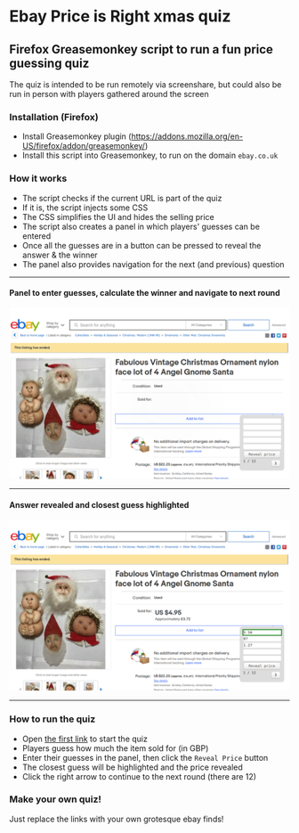 # Ebay Price is Right xmas quiz

## Firefox Greasemonkey script to run a fun price guessing quiz

The quiz is intended to be run remotely via screenshare, but could also be run in person with players gathered around the screen

### Installation (Firefox)
* Install Greasemonkey plugin (https://addons.mozilla.org/en-US/firefox/addon/greasemonkey/)
* Install this script into Greasemonkey, to run on the domain `ebay.co.uk`

### How it works
* The script checks if the current URL is part of the quiz
* If it is, the script injects some CSS
* The CSS simplifies the UI and hides the selling price
* The script also creates a panel in which players' guesses can be entered
* Once all the guesses are in a button can be pressed to reveal the answer & the winner
* The panel also provides navigation for the next (and previous) question

---

#### Panel to enter guesses, calculate the winner and navigate to next round
![Panel to enter guesses, calculate the winner and navigate to next round](grab-1.png)

---

#### Answer revealed and closest guess highlighted
![Answer revealed and closest guess highlighted](grab-2.png)

---

### How to run the quiz
* Open [the first link](https://www.ebay.co.uk/itm/Fabulous-Vintage-Christmas-Ornament-nylon-face-lot-of-4-Angel-Gnome-Santa-/264559622370?hash=item3d98fb78e2%3Ag%3ACqoAAOSwihtd4svs&LH_ItemCondition=4&nma=true&si=8LbPGEUJeG6IYX66F5Lz9jDjf4M%253D&orig_cvip=true&nordt=true&rt=nc&_trksid=p2047675.l2557) to start the quiz
* Players guess how much the item sold for (in GBP)
* Enter their guesses in the panel, then click the `Reveal Price` button
* The closest guess will be highlighted and the price revealed
* Click the right arrow to continue to the next round (there are 12)

### Make your own quiz!
Just replace the links with your own grotesque ebay finds!
